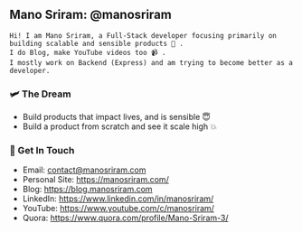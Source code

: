 ## Mano Sriram: @manosriram
```
Hi! I am Mano Sriram, a Full-Stack developer focusing primarily on building scalable and sensible products 📖 .
I do Blog, make YouTube videos too 📹 .
I mostly work on Backend (Express) and am trying to become better as a developer.
```

### 🛩 The Dream

-   Build products that impact lives, and is sensible 😇
-   Build a product from scratch and see it scale high 💥

### 📱 Get In Touch

-   Email: contact@manosriram.com
-   Personal Site: https://manosriram.com/
-   Blog: https://blog.manosriram.com
-   LinkedIn: https://www.linkedin.com/in/manosriram/
-   YouTube: https://www.youtube.com/c/manosriram/
-   Quora: https://www.quora.com/profile/Mano-Sriram-3/
